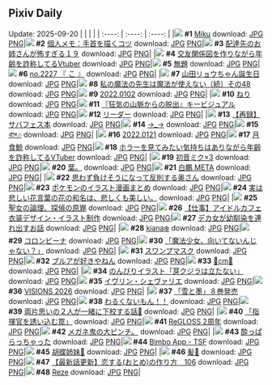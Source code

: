 ## Pixiv Daily
Update: 2025-09-20
|      |      |      |
| :----: | :----: | :----: |
|![](https://pixiv.microyu.workers.dev/c/240x480/img-master/img/2025/09/18/00/00/34/135224547_p0_master1200.jpg) **#1** [Miku](https://www.pixiv.net/artworks/135224547) download: [JPG](https://pixiv.microyu.workers.dev/img-original/img/2025/09/18/00/00/34/135224547_p0.jpg) [PNG](https://pixiv.microyu.workers.dev/img-original/img/2025/09/18/00/00/34/135224547_p0.png)|![](https://pixiv.microyu.workers.dev/c/240x480/img-master/img/2025/09/18/06/00/11/135232093_p0_master1200.jpg) **#2** [個人メモ：手首を描くコツ](https://www.pixiv.net/artworks/135232093) download: [JPG](https://pixiv.microyu.workers.dev/img-original/img/2025/09/18/06/00/11/135232093_p0.jpg) [PNG](https://pixiv.microyu.workers.dev/img-original/img/2025/09/18/06/00/11/135232093_p0.png)|![](https://pixiv.microyu.workers.dev/c/240x480/img-master/img/2025/09/18/17/19/03/135244519_p0_master1200.jpg) **#3** [配達先のお姉さんが怖すぎる１９](https://www.pixiv.net/artworks/135244519) download: [JPG](https://pixiv.microyu.workers.dev/img-original/img/2025/09/18/17/19/03/135244519_p0.jpg) [PNG](https://pixiv.microyu.workers.dev/img-original/img/2025/09/18/17/19/03/135244519_p0.png)|
|![](https://pixiv.microyu.workers.dev/c/240x480/img-master/img/2025/09/18/21/09/03/135252901_p0_master1200.jpg) **#4** [交友関係図を作りながら年齢を詐称してるVtuber](https://www.pixiv.net/artworks/135252901) download: [JPG](https://pixiv.microyu.workers.dev/img-original/img/2025/09/18/21/09/03/135252901_p0.jpg) [PNG](https://pixiv.microyu.workers.dev/img-original/img/2025/09/18/21/09/03/135252901_p0.png)|![](https://pixiv.microyu.workers.dev/c/240x480/img-master/img/2025/09/19/16/15/39/135279286_p0_master1200.jpg) **#5** [無題](https://www.pixiv.net/artworks/135279286) download: [JPG](https://pixiv.microyu.workers.dev/img-original/img/2025/09/19/16/15/39/135279286_p0.jpg) [PNG](https://pixiv.microyu.workers.dev/img-original/img/2025/09/19/16/15/39/135279286_p0.png)|![](https://pixiv.microyu.workers.dev/c/240x480/img-master/img/2025/09/19/22/02/26/135291903_p0_master1200.jpg) **#6** [no.2227 『 こ 』](https://www.pixiv.net/artworks/135291903) download: [JPG](https://pixiv.microyu.workers.dev/img-original/img/2025/09/19/22/02/26/135291903_p0.jpg) [PNG](https://pixiv.microyu.workers.dev/img-original/img/2025/09/19/22/02/26/135291903_p0.png)|
|![](https://pixiv.microyu.workers.dev/c/240x480/img-master/img/2025/09/18/00/02/15/135224737_p0_master1200.jpg) **#7** [山田リョウちゃん誕生日](https://www.pixiv.net/artworks/135224737) download: [JPG](https://pixiv.microyu.workers.dev/img-original/img/2025/09/18/00/02/15/135224737_p0.jpg) [PNG](https://pixiv.microyu.workers.dev/img-original/img/2025/09/18/00/02/15/135224737_p0.png)|![](https://pixiv.microyu.workers.dev/c/240x480/img-master/img/2025/09/19/00/01/43/135260548_p0_master1200.jpg) **#8** [私の魔法の先生は魔法が使えない（続）その48](https://www.pixiv.net/artworks/135260548) download: [JPG](https://pixiv.microyu.workers.dev/img-original/img/2025/09/19/00/01/43/135260548_p0.jpg) [PNG](https://pixiv.microyu.workers.dev/img-original/img/2025/09/19/00/01/43/135260548_p0.png)|![](https://pixiv.microyu.workers.dev/c/240x480/img-master/img/2025/09/18/00/00/11/135224419_p0_master1200.jpg) **#9** [2022.0102](https://www.pixiv.net/artworks/135224419) download: [JPG](https://pixiv.microyu.workers.dev/img-original/img/2025/09/18/00/00/11/135224419_p0.jpg) [PNG](https://pixiv.microyu.workers.dev/img-original/img/2025/09/18/00/00/11/135224419_p0.png)|
|![](https://pixiv.microyu.workers.dev/c/240x480/img-master/img/2025/09/19/00/00/16/135260293_p0_master1200.jpg) **#10** [ねり](https://www.pixiv.net/artworks/135260293) download: [JPG](https://pixiv.microyu.workers.dev/img-original/img/2025/09/19/00/00/16/135260293_p0.jpg) [PNG](https://pixiv.microyu.workers.dev/img-original/img/2025/09/19/00/00/16/135260293_p0.png)|![](https://pixiv.microyu.workers.dev/c/240x480/img-master/img/2025/09/18/09/44/53/135235800_p0_master1200.jpg) **#11** [『狂気の山脈からの脱出』キービジュアル](https://www.pixiv.net/artworks/135235800) download: [JPG](https://pixiv.microyu.workers.dev/img-original/img/2025/09/18/09/44/53/135235800_p0.jpg) [PNG](https://pixiv.microyu.workers.dev/img-original/img/2025/09/18/09/44/53/135235800_p0.png)|![](https://pixiv.microyu.workers.dev/c/240x480/img-master/img/2025/09/18/19/00/19/135247748_p0_master1200.jpg) **#12** [リーダー](https://www.pixiv.net/artworks/135247748) download: [JPG](https://pixiv.microyu.workers.dev/img-original/img/2025/09/18/19/00/19/135247748_p0.jpg) [PNG](https://pixiv.microyu.workers.dev/img-original/img/2025/09/18/19/00/19/135247748_p0.png)|
|![](https://pixiv.microyu.workers.dev/c/240x480/img-master/img/2025/09/18/20/16/33/135250599_p0_master1200.jpg) **#13** [【再録】サバフェス本](https://www.pixiv.net/artworks/135250599) download: [JPG](https://pixiv.microyu.workers.dev/img-original/img/2025/09/18/20/16/33/135250599_p0.jpg) [PNG](https://pixiv.microyu.workers.dev/img-original/img/2025/09/18/20/16/33/135250599_p0.png)|![](https://pixiv.microyu.workers.dev/c/240x480/img-master/img/2025/09/18/12/08/15/135238356_p0_master1200.jpg) **#14** [→_→](https://www.pixiv.net/artworks/135238356) download: [JPG](https://pixiv.microyu.workers.dev/img-original/img/2025/09/18/12/08/15/135238356_p0.jpg) [PNG](https://pixiv.microyu.workers.dev/img-original/img/2025/09/18/12/08/15/135238356_p0.png)|![](https://pixiv.microyu.workers.dev/c/240x480/img-master/img/2025/09/19/02/10/44/135264986_p0_master1200.jpg) **#15** [🐟🎶](https://www.pixiv.net/artworks/135264986) download: [JPG](https://pixiv.microyu.workers.dev/img-original/img/2025/09/19/02/10/44/135264986_p0.jpg) [PNG](https://pixiv.microyu.workers.dev/img-original/img/2025/09/19/02/10/44/135264986_p0.png)|
|![](https://pixiv.microyu.workers.dev/c/240x480/img-master/img/2025/09/19/00/00/23/135260336_p0_master1200.jpg) **#16** [2022.0121](https://www.pixiv.net/artworks/135260336) download: [JPG](https://pixiv.microyu.workers.dev/img-original/img/2025/09/19/00/00/23/135260336_p0.jpg) [PNG](https://pixiv.microyu.workers.dev/img-original/img/2025/09/19/00/00/23/135260336_p0.png)|![](https://pixiv.microyu.workers.dev/c/240x480/img-master/img/2025/09/18/20/01/52/135250016_p0_master1200.jpg) **#17** [月食鯨](https://www.pixiv.net/artworks/135250016) download: [JPG](https://pixiv.microyu.workers.dev/img-original/img/2025/09/18/20/01/52/135250016_p0.jpg) [PNG](https://pixiv.microyu.workers.dev/img-original/img/2025/09/18/20/01/52/135250016_p0.png)|![](https://pixiv.microyu.workers.dev/c/240x480/img-master/img/2025/09/19/21/53/24/135291357_p0_master1200.jpg) **#18** [ホラーを見てみたい気持ちはありながら年齢を詐称してるVTuber](https://www.pixiv.net/artworks/135291357) download: [JPG](https://pixiv.microyu.workers.dev/img-original/img/2025/09/19/21/53/24/135291357_p0.jpg) [PNG](https://pixiv.microyu.workers.dev/img-original/img/2025/09/19/21/53/24/135291357_p0.png)|
|![](https://pixiv.microyu.workers.dev/c/240x480/img-master/img/2025/09/18/00/24/55/135225833_p0_master1200.jpg) **#19** [初音ミク×3](https://www.pixiv.net/artworks/135225833) download: [JPG](https://pixiv.microyu.workers.dev/img-original/img/2025/09/18/00/24/55/135225833_p0.jpg) [PNG](https://pixiv.microyu.workers.dev/img-original/img/2025/09/18/00/24/55/135225833_p0.png)|![](https://pixiv.microyu.workers.dev/c/240x480/img-master/img/2025/09/19/03/07/14/135266021_p0_master1200.jpg) **#20** [葉。](https://www.pixiv.net/artworks/135266021) download: [JPG](https://pixiv.microyu.workers.dev/img-original/img/2025/09/19/03/07/14/135266021_p0.jpg) [PNG](https://pixiv.microyu.workers.dev/img-original/img/2025/09/19/03/07/14/135266021_p0.png)|![](https://pixiv.microyu.workers.dev/c/240x480/img-master/img/2025/09/19/14/31/33/135277249_p0_master1200.jpg) **#21** [白鵬 META](https://www.pixiv.net/artworks/135277249) download: [JPG](https://pixiv.microyu.workers.dev/img-original/img/2025/09/19/14/31/33/135277249_p0.jpg) [PNG](https://pixiv.microyu.workers.dev/img-original/img/2025/09/19/14/31/33/135277249_p0.png)|
|![](https://pixiv.microyu.workers.dev/c/240x480/img-master/img/2025/09/18/00/05/40/135225013_p0_master1200.jpg) **#22** [思わず負けそうになって反則する奥さん](https://www.pixiv.net/artworks/135225013) download: [JPG](https://pixiv.microyu.workers.dev/img-original/img/2025/09/18/00/05/40/135225013_p0.jpg) [PNG](https://pixiv.microyu.workers.dev/img-original/img/2025/09/18/00/05/40/135225013_p0.png)|![](https://pixiv.microyu.workers.dev/c/240x480/img-master/img/2025/09/19/00/01/33/135260527_p0_master1200.jpg) **#23** [ポケモンのイラスト漫画まとめ](https://www.pixiv.net/artworks/135260527) download: [JPG](https://pixiv.microyu.workers.dev/img-original/img/2025/09/19/00/01/33/135260527_p0.jpg) [PNG](https://pixiv.microyu.workers.dev/img-original/img/2025/09/19/00/01/33/135260527_p0.png)|![](https://pixiv.microyu.workers.dev/c/240x480/img-master/img/2025/09/19/18/53/08/135283933_p0_master1200.jpg) **#24** [実は悲しい花言葉の花の和名は、悲しくも美しい。](https://www.pixiv.net/artworks/135283933) download: [JPG](https://pixiv.microyu.workers.dev/img-original/img/2025/09/19/18/53/08/135283933_p0.jpg) [PNG](https://pixiv.microyu.workers.dev/img-original/img/2025/09/19/18/53/08/135283933_p0.png)|
|![](https://pixiv.microyu.workers.dev/c/240x480/img-master/img/2025/09/19/00/00/23/135260337_p0_master1200.jpg) **#25** [聖女の論理、探偵の原罪](https://www.pixiv.net/artworks/135260337) download: [JPG](https://pixiv.microyu.workers.dev/img-original/img/2025/09/19/00/00/23/135260337_p0.jpg) [PNG](https://pixiv.microyu.workers.dev/img-original/img/2025/09/19/00/00/23/135260337_p0.png)|![](https://pixiv.microyu.workers.dev/c/240x480/img-master/img/2025/09/18/00/24/56/135225834_p0_master1200.jpg) **#26** [【仕事】アイドルカフェ衣装デザイン・イラスト制作](https://www.pixiv.net/artworks/135225834) download: [JPG](https://pixiv.microyu.workers.dev/img-original/img/2025/09/18/00/24/56/135225834_p0.jpg) [PNG](https://pixiv.microyu.workers.dev/img-original/img/2025/09/18/00/24/56/135225834_p0.png)|![](https://pixiv.microyu.workers.dev/c/240x480/img-master/img/2025/09/18/17/46/58/135245229_p0_master1200.jpg) **#27** [デカ女が幼馴染を連れ出すお話](https://www.pixiv.net/artworks/135245229) download: [JPG](https://pixiv.microyu.workers.dev/img-original/img/2025/09/18/17/46/58/135245229_p0.jpg) [PNG](https://pixiv.microyu.workers.dev/img-original/img/2025/09/18/17/46/58/135245229_p0.png)|
|![](https://pixiv.microyu.workers.dev/c/240x480/img-master/img/2025/09/18/00/00/14/135224445_p0_master1200.jpg) **#28** [kiana❄️](https://www.pixiv.net/artworks/135224445) download: [JPG](https://pixiv.microyu.workers.dev/img-original/img/2025/09/18/00/00/14/135224445_p0.jpg) [PNG](https://pixiv.microyu.workers.dev/img-original/img/2025/09/18/00/00/14/135224445_p0.png)|![](https://pixiv.microyu.workers.dev/c/240x480/img-master/img/2025/09/18/01/30/38/135228005_p0_master1200.jpg) **#29** [コロンビーナ](https://www.pixiv.net/artworks/135228005) download: [JPG](https://pixiv.microyu.workers.dev/img-original/img/2025/09/18/01/30/38/135228005_p0.jpg) [PNG](https://pixiv.microyu.workers.dev/img-original/img/2025/09/18/01/30/38/135228005_p0.png)|![](https://pixiv.microyu.workers.dev/c/240x480/img-master/img/2025/09/18/19/01/17/135247842_p0_master1200.jpg) **#30** [「魔法少女、向いてないんじゃない？」](https://www.pixiv.net/artworks/135247842) download: [JPG](https://pixiv.microyu.workers.dev/img-original/img/2025/09/18/19/01/17/135247842_p0.jpg) [PNG](https://pixiv.microyu.workers.dev/img-original/img/2025/09/18/19/01/17/135247842_p0.png)|
|![](https://pixiv.microyu.workers.dev/c/240x480/img-master/img/2025/09/19/07/03/05/135269430_p0_master1200.jpg) **#31** [スワンプマスク](https://www.pixiv.net/artworks/135269430) download: [JPG](https://pixiv.microyu.workers.dev/img-original/img/2025/09/19/07/03/05/135269430_p0.jpg) [PNG](https://pixiv.microyu.workers.dev/img-original/img/2025/09/19/07/03/05/135269430_p0.png)|![](https://pixiv.microyu.workers.dev/c/240x480/img-master/img/2025/09/19/00/50/14/135262679_p0_master1200.jpg) **#32** [プルアが好きやねん](https://www.pixiv.net/artworks/135262679) download: [JPG](https://pixiv.microyu.workers.dev/img-original/img/2025/09/19/00/50/14/135262679_p0.jpg) [PNG](https://pixiv.microyu.workers.dev/img-original/img/2025/09/19/00/50/14/135262679_p0.png)|![](https://pixiv.microyu.workers.dev/c/240x480/img-master/img/2025/09/18/21/17/46/135253226_p0_master1200.jpg) **#33** [🩵cm🩷](https://www.pixiv.net/artworks/135253226) download: [JPG](https://pixiv.microyu.workers.dev/img-original/img/2025/09/18/21/17/46/135253226_p0.jpg) [PNG](https://pixiv.microyu.workers.dev/img-original/img/2025/09/18/21/17/46/135253226_p0.png)|
|![](https://pixiv.microyu.workers.dev/c/240x480/img-master/img/2025/09/19/00/01/50/135260562_p0_master1200.jpg) **#34** [のんびりイラスト「芽クジラは立たない」](https://www.pixiv.net/artworks/135260562) download: [JPG](https://pixiv.microyu.workers.dev/img-original/img/2025/09/19/00/01/50/135260562_p0.jpg) [PNG](https://pixiv.microyu.workers.dev/img-original/img/2025/09/19/00/01/50/135260562_p0.png)|![](https://pixiv.microyu.workers.dev/c/240x480/img-master/img/2025/09/19/00/00/23/135260334_p0_master1200.jpg) **#35** [イヴリン・シェヴァリエ](https://www.pixiv.net/artworks/135260334) download: [JPG](https://pixiv.microyu.workers.dev/img-original/img/2025/09/19/00/00/23/135260334_p0.jpg) [PNG](https://pixiv.microyu.workers.dev/img-original/img/2025/09/19/00/00/23/135260334_p0.png)|![](https://pixiv.microyu.workers.dev/c/240x480/img-master/img/2025/09/19/19/41/42/135285812_p0_master1200.jpg) **#36** [VISIONS 2026](https://www.pixiv.net/artworks/135285812) download: [JPG](https://pixiv.microyu.workers.dev/img-original/img/2025/09/19/19/41/42/135285812_p0.jpg) [PNG](https://pixiv.microyu.workers.dev/img-original/img/2025/09/19/19/41/42/135285812_p0.png)|
|![](https://pixiv.microyu.workers.dev/c/240x480/img-master/img/2025/09/18/22/04/12/135255377_p0_master1200.jpg) **#37** [「雪と墨」８巻発売](https://www.pixiv.net/artworks/135255377) download: [JPG](https://pixiv.microyu.workers.dev/img-original/img/2025/09/18/22/04/12/135255377_p0.jpg) [PNG](https://pixiv.microyu.workers.dev/img-original/img/2025/09/18/22/04/12/135255377_p0.png)|![](https://pixiv.microyu.workers.dev/c/240x480/img-master/img/2025/09/19/20/09/47/135287048_p0_master1200.jpg) **#38** [わるくないもん！！](https://www.pixiv.net/artworks/135287048) download: [JPG](https://pixiv.microyu.workers.dev/img-original/img/2025/09/19/20/09/47/135287048_p0.jpg) [PNG](https://pixiv.microyu.workers.dev/img-original/img/2025/09/19/20/09/47/135287048_p0.png)|![](https://pixiv.microyu.workers.dev/c/240x480/img-master/img/2025/09/19/21/27/58/135290324_p0_master1200.jpg) **#39** [両片思いの２人が一緒に下校する話🚃](https://www.pixiv.net/artworks/135290324) download: [JPG](https://pixiv.microyu.workers.dev/img-original/img/2025/09/19/21/27/58/135290324_p0.jpg) [PNG](https://pixiv.microyu.workers.dev/img-original/img/2025/09/19/21/27/58/135290324_p0.png)|
|![](https://pixiv.microyu.workers.dev/c/240x480/img-master/img/2025/09/18/18/29/59/135246715_p0_master1200.jpg) **#40** [「指揮官を誘い込む罠」](https://www.pixiv.net/artworks/135246715) download: [JPG](https://pixiv.microyu.workers.dev/img-original/img/2025/09/18/18/29/59/135246715_p0.jpg) [PNG](https://pixiv.microyu.workers.dev/img-original/img/2025/09/18/18/29/59/135246715_p0.png)|![](https://pixiv.microyu.workers.dev/c/240x480/img-master/img/2025/09/18/20/57/39/135252257_p0_master1200.jpg) **#41** [ReGLOSS 2周年](https://www.pixiv.net/artworks/135252257) download: [JPG](https://pixiv.microyu.workers.dev/img-original/img/2025/09/18/20/57/39/135252257_p0.jpg) [PNG](https://pixiv.microyu.workers.dev/img-original/img/2025/09/18/20/57/39/135252257_p0.png)|![](https://pixiv.microyu.workers.dev/c/240x480/img-master/img/2025/09/19/18/12/02/135282497_p0_master1200.jpg) **#42** [メガネ鬼の大ピンチ。](https://www.pixiv.net/artworks/135282497) download: [JPG](https://pixiv.microyu.workers.dev/img-original/img/2025/09/19/18/12/02/135282497_p0.jpg) [PNG](https://pixiv.microyu.workers.dev/img-original/img/2025/09/19/18/12/02/135282497_p0.png)|
|![](https://pixiv.microyu.workers.dev/c/240x480/img-master/img/2025/09/18/00/00/08/135224399_p0_master1200.jpg) **#43** [酔っぱらっちゃった](https://www.pixiv.net/artworks/135224399) download: [JPG](https://pixiv.microyu.workers.dev/img-original/img/2025/09/18/00/00/08/135224399_p0.jpg) [PNG](https://pixiv.microyu.workers.dev/img-original/img/2025/09/18/00/00/08/135224399_p0.png)|![](https://pixiv.microyu.workers.dev/c/240x480/img-master/img/2025/09/18/08/19/03/135234539_p0_master1200.jpg) **#44** [Bimbo App - TSF](https://www.pixiv.net/artworks/135234539) download: [JPG](https://pixiv.microyu.workers.dev/img-original/img/2025/09/18/08/19/03/135234539_p0.jpg) [PNG](https://pixiv.microyu.workers.dev/img-original/img/2025/09/18/08/19/03/135234539_p0.png)|![](https://pixiv.microyu.workers.dev/c/240x480/img-master/img/2025/09/18/17/37/02/135244992_p0_master1200.jpg) **#45** [胡蝶姉妹🌸](https://www.pixiv.net/artworks/135244992) download: [JPG](https://pixiv.microyu.workers.dev/img-original/img/2025/09/18/17/37/02/135244992_p0.jpg) [PNG](https://pixiv.microyu.workers.dev/img-original/img/2025/09/18/17/37/02/135244992_p0.png)|
|![](https://pixiv.microyu.workers.dev/c/240x480/img-master/img/2025/09/18/18/44/31/135247230_p0_master1200.jpg) **#46** [髪🌻](https://www.pixiv.net/artworks/135247230) download: [JPG](https://pixiv.microyu.workers.dev/img-original/img/2025/09/18/18/44/31/135247230_p0.jpg) [PNG](https://pixiv.microyu.workers.dev/img-original/img/2025/09/18/18/44/31/135247230_p0.png)|![](https://pixiv.microyu.workers.dev/c/240x480/img-master/img/2025/09/19/12/28/42/135275119_p0_master1200.jpg) **#47** [【最新話更新】恋する(おとめ)の作り方　106](https://www.pixiv.net/artworks/135275119) download: [JPG](https://pixiv.microyu.workers.dev/img-original/img/2025/09/19/12/28/42/135275119_p0.jpg) [PNG](https://pixiv.microyu.workers.dev/img-original/img/2025/09/19/12/28/42/135275119_p0.png)|![](https://pixiv.microyu.workers.dev/c/240x480/img-master/img/2025/09/18/21/20/24/135253331_p0_master1200.jpg) **#48** [Reze](https://www.pixiv.net/artworks/135253331) download: [JPG](https://pixiv.microyu.workers.dev/img-original/img/2025/09/18/21/20/24/135253331_p0.jpg) [PNG](https://pixiv.microyu.workers.dev/img-original/img/2025/09/18/21/20/24/135253331_p0.png)|
